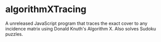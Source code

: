 # algorithmXTracing
A unreleased JavaScript program that traces the exact cover to any incidence matrix using Donald Knuth's Algorithm X. Also solves Sudoku puzzles.
